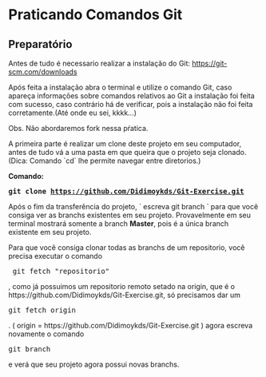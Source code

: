 <h1>Praticando Comandos Git</h1>
<h2><b>Preparatório</b></h2>
<p>Antes de tudo é necessario realizar a instalação do Git: <a href="https://git-scm.com/downloads">https://git-scm.com/downloads</a></p>
<p>Após feita a instalação abra o terminal e utilize o comando Git, caso apareça informações sobre comandos relativos ao Git a instalação foi feita com sucesso, caso contrário há de verificar, pois a instalação não foi feita corretamente.(Até onde eu sei, kkkk...)</p>
Obs. Não abordaremos fork nessa pŕatica.

<p>A primeira parte é realizar um clone deste projeto em seu computador, antes de tudo vá a uma pasta em que queira que o projeto seja clonado. (Dica: Comando `cd` lhe permite navegar entre diretorios.)</p>

<b>Comando: <pre>git clone https://github.com/Didimoykds/Git-Exercise.git</pre></b>

<p>Após o fim da transferência do projeto, ` escreva git branch ` para que você consiga ver as branchs existentes em seu projeto. Provavelmente em seu terminal mostrará somente a branch <b>Master</b>, pois é a única branch existente em seu projeto.</p>

<p>Para que você consiga clonar todas as branchs de um repositorio, você precisa executar o comando <pre> git fetch "repositorio"</pre>, como já possuimos um repositorio remoto setado na origin, que é o https://github.com/Didimoykds/Git-Exercise.git, só precisamos dar um <pre>git fetch origin</pre>. ( origin = https://github.com/Didimoykds/Git-Exercise.git )
agora escreva novamente o comando <pre>git branch</pre> e verá que seu projeto agora possui novas branchs.</p>

